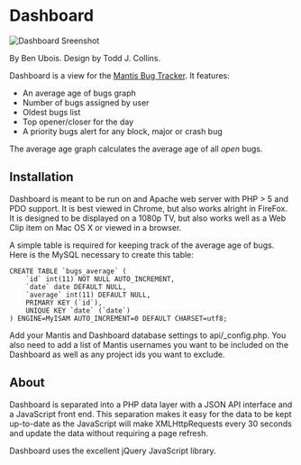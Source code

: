 Dashboard
=========

![Dashboard Sreenshot](http://blog.flickerbox.com/wp-content/uploads/flickerbox_dashboard.png)

By Ben Ubois. Design by Todd J. Collins.

Dashboard is a view for the [Mantis Bug Tracker](http://www.mantisbt.org/). It features:

* An average age of bugs graph
* Number of bugs assigned by user
* Oldest bugs list
* Top opener/closer for the day
* A priority bugs alert for any block, major or crash bug

The average age graph calculates the average age of all _open_ bugs. 

Installation
------------

Dashboard is meant to be run on and Apache web server with PHP > 5 and PDO support. It is best viewed in Chrome, but also works alright in FireFox. It is designed to be displayed on a 1080p TV, but also works well as a Web Clip item on Mac OS X or viewed in a browser.

A simple table is required for keeping track of the average age of bugs. Here is the MySQL necessary to create this table:

	CREATE TABLE `bugs_average` (
		`id` int(11) NOT NULL AUTO_INCREMENT,
		`date` date DEFAULT NULL,
		`average` int(11) DEFAULT NULL,
		PRIMARY KEY (`id`),
		UNIQUE KEY `date` (`date`)
	) ENGINE=MyISAM AUTO_INCREMENT=0 DEFAULT CHARSET=utf8;

Add your Mantis and Dashboard database settings to api/_config.php. You also need to add a list of Mantis usernames you want to be included on the Dashboard as well as any project ids you want to exclude.

About
-----

Dashboard is separated into a PHP data layer with a JSON API interface and a JavaScript front end. This separation makes it easy for the data to be kept up-to-date as the JavaScript will make XMLHttpRequests every 30 seconds and update the data without requiring a page refresh. 

Dashboard uses the excellent jQuery JavaScript library.